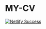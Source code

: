 # MY-CV
<a href="https://ayokanmi-damilola-cv.netlify.com/" target="_blank"
                    >                ![Netlify Success](https://res.cloudinary.com/dsqnyciqg/image/upload/v1572260179/personal/68747470733a2f2f6170692e6e65746c6966792e636f6d2f6170692f76312f6261646765732f34616537373365312d333831302d346239662d623463622d6336643936353334316139342f6465706c6f792d737461747573_tqidet.svg)


</a>
